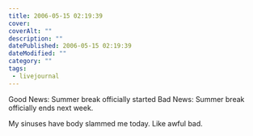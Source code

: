 ```yaml
---
title: 2006-05-15 02:19:39
cover: 
coverAlt: ""
description: ""
datePublished: 2006-05-15 02:19:39
dateModified: ""
category: ""
tags:
 - livejournal
---
```


Good News: Summer break officially started
Bad News: Summer break officially ends next week.

My sinuses have body slammed me today. Like awful bad.
